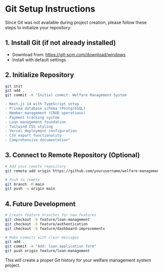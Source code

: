 # Git Setup Instructions

Since Git was not available during project creation, please follow these steps to initialize your repository:

## 1. Install Git (if not already installed)
- Download from: https://git-scm.com/download/windows
- Install with default settings

## 2. Initialize Repository
```bash
git init
git add .
git commit -m "Initial commit: Welfare Management System

- Next.js 14 with TypeScript setup
- Prisma database schema (PostgreSQL)
- Member management (CRUD operations)
- Payment tracking system
- Loan management foundation
- Tailwind CSS styling
- Vercel deployment configuration
- CSV export functionality
- Comprehensive documentation"
```

## 3. Connect to Remote Repository (Optional)
```bash
# Add your remote repository
git remote add origin https://github.com/yourusername/welfare-management-system.git

# Push to remote
git branch -M main
git push -u origin main
```

## 4. Future Development
```bash
# Create feature branches for new features
git checkout -b feature/loan-management
git checkout -b feature/authentication
git checkout -b feature/dashboard-improvements

# Make commits with clear messages
git add .
git commit -m "Add: loan application form"
git push origin feature/loan-management
```

This will create a proper Git history for your welfare management system project.
